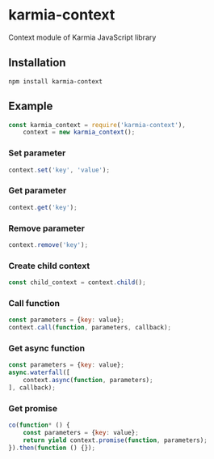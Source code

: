 # karmia-context

Context module of Karmia JavaScript library

## Installation

```Shell
npm install karmia-context
```

## Example

```JavaScript
const karmia_context = require('karmia-context'),
    context = new karmia_context();
```

### Set parameter

```JavaScript
context.set('key', 'value');
```

### Get parameter

```JavaScript
context.get('key');
```

### Remove parameter

```JavaScript
context.remove('key');
```

### Create child context

```JavaScript
const child_context = context.child();
```

### Call function

```JavaScript
const parameters = {key: value};
context.call(function, parameters, callback);
```

### Get async function

```JavaScript
const parameters = {key: value};
async.waterfall([
    context.async(function, parameters);
], callback);
```

### Get promise

```JavaScript
co(function* () {
    const parameters = {key: value};
    return yield context.promise(function, parameters);
}).then(function () {});
```
